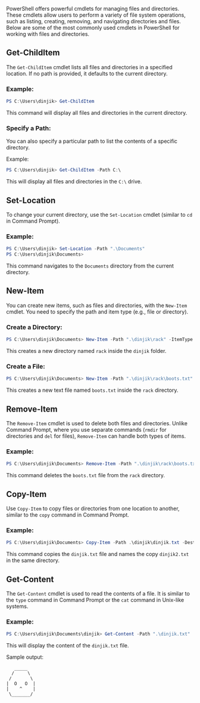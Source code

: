 PowerShell offers powerful cmdlets for managing files and directories. These cmdlets allow users to perform a variety of file system operations, such as listing, creating, removing, and navigating directories and files. Below are some of the most commonly used cmdlets in PowerShell for working with files and directories.

## Get-ChildItem

The `Get-ChildItem` cmdlet lists all files and directories in a specified location. If no path is provided, it defaults to the current directory.

### Example:

```powershell
PS C:\Users\dinjik> Get-ChildItem
```

This command will display all files and directories in the current directory.

### Specify a Path:

You can also specify a particular path to list the contents of a specific directory.

Example:

```powershell
PS C:\Users\dinjik> Get-ChildItem -Path C:\
```

This will display all files and directories in the `C:\` drive.

## Set-Location

To change your current directory, use the `Set-Location` cmdlet (similar to `cd` in Command Prompt).

### Example:

```powershell
PS C:\Users\dinjik> Set-Location -Path ".\Documents"
PS C:\Users\dinjik\Documents>
```

This command navigates to the `Documents` directory from the current directory.

## New-Item

You can create new items, such as files and directories, with the `New-Item` cmdlet. You need to specify the path and item type (e.g., file or directory).

### Create a Directory:

```powershell
PS C:\Users\dinjik\Documents> New-Item -Path ".\dinjik\rack" -ItemType "Directory"
```

This creates a new directory named `rack` inside the `dinjik` folder.

### Create a File:

```powershell
PS C:\Users\dinjik\Documents> New-Item -Path ".\dinjik\rack\boots.txt" -ItemType "File"
```

This creates a new text file named `boots.txt` inside the `rack` directory.

## Remove-Item

The `Remove-Item` cmdlet is used to delete both files and directories. Unlike Command Prompt, where you use separate commands (`rmdir` for directories and `del` for files), `Remove-Item` can handle both types of items.

### Example:

```powershell
PS C:\Users\dinjik\Documents> Remove-Item -Path ".\dinjik\rack\boots.txt"
```

This command deletes the `boots.txt` file from the `rack` directory.

## Copy-Item

Use `Copy-Item` to copy files or directories from one location to another, similar to the `copy` command in Command Prompt.

### Example:

```powershell
PS C:\Users\dinjik\Documents> Copy-Item -Path .\dinjik\dinjik.txt -Destination .\dinjik\dinjik2.txt
```

This command copies the `dinjik.txt` file and names the copy `dinjik2.txt` in the same directory.

## Get-Content

The `Get-Content` cmdlet is used to read the contents of a file. It is similar to the `type` command in Command Prompt or the `cat` command in Unix-like systems.

### Example:

```powershell
PS C:\Users\dinjik\Documents\dinjik> Get-Content -Path ".\dinjik.txt"
```

This will display the content of the `dinjik.txt` file.

Sample output:

```
   _____
  /     \
 /       \
|  O   O  |
|    ^    |
 \_______/

```